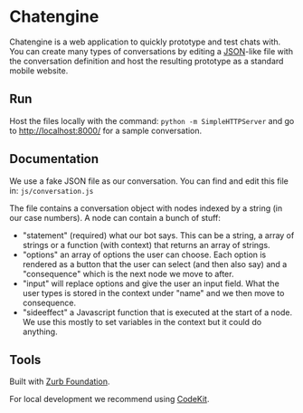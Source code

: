 # Chatengine

Chatengine is a web application to quickly prototype and test chats with. You can create many types of conversations by editing a [JSON](http://json.org/)-like file with the conversation definition and host the resulting prototype as a standard mobile website.

## Run

Host the files locally with the command: ``python -m SimpleHTTPServer`` and go to [http://localhost:8000/](http://localhost:8000/) for a sample conversation.

## Documentation

We use a fake JSON file as our conversation. You can find and edit this file in: ``js/conversation.js``

The file contains a conversation object with nodes indexed by a string (in our case numbers). A node can contain a bunch of stuff:

* "statement" (required) what our bot says. This can be a string, a array of strings or a function (with context) that returns an array of strings.
* "options" an array of options the user can choose. Each option is rendered as a button that the user can select (and then also say) and a "consequence" which is the next node we move to after.
* "input" will replace options and give the user an input field. What the user types is stored in the context under "name" and we then move to consequence.
* "sideeffect" a Javascript function that is executed at the start of a node. We use this mostly to set variables in the context but it could do anything.

## Tools

Built with [Zurb Foundation](http://foundation.zurb.com).

For local development we recommend using [CodeKit](http://incident57.com/codekit/).